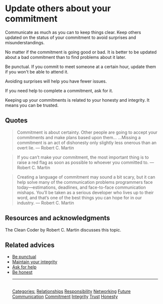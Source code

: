 # Update others about your commitment

Communicate as much as you can to keep things clear. Keep others updated on the status of your commitment to avoid surprises and misunderstandings.

No matter if the commitment is going good or bad. It is better to be updated about a bad commitment than to find problems about it later.

Be punctual. If you commit to meet someone at a certain hour, update them if you won't be able to attend it.

Avoiding surprises will help you have fewer issues.

If you need help to complete a commitment, ask for it.

Keeping up your commitments is related to your honesty and integrity. It means you can be trusted.

## Quotes

> Commitment is about certainty. Other people are going to accept your commitments and make plans based upon them... ...Missing a commitment is an act of dishonesty only slightly less onerous than an overt lie. ― Robert C. Martin

> If you can’t make your commitment, the most important thing is to raise a red flag as soon as possible to whoever you committed to. ― Robert C. Martin

> Creating a language of commitment may sound a bit scary, but it can help solve many of the communication problems programmers face today—estimations, deadlines, and face-to-face communication mishaps. You’ll be taken as a serious developer who lives up to their word, and that’s one of the best things you can hope for in our industry. ― Robert C. Martin

## Resources and acknowledgments

The Clean Coder by Robert C. Martin discusses this topic.

## Related advices

- [Be punctual](../Be%20punctual/index.md)
- [Maintain your integrity](../Maintain%20your%20integrity/index.md)
- [Ask for help](../Ask%20for%20help/index.md)
- [Be honest](../Be%20honest/index.md)<hr/><br/>[Categories:](../Categories/index.md) [Relationships](../Categories/Relationships.md) [Responsibility](../Categories/Responsibility.md) [Networking](../Categories/Networking.md) [Future](../Categories/Future.md) [Communication](../Categories/Communication.md) [Commitment](../Categories/Commitment.md) [Integrity](../Categories/Integrity.md) [Trust](../Categories/Trust.md) [Honesty](../Categories/Honesty.md)